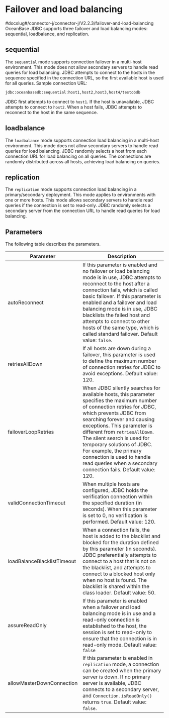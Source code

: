 Failover and load balancing 
================================================
#docslug#/connector-j/connector-j/V2.2.3/failover-and-load-balancing
OceanBase JDBC supports three failover and load balancing modes: sequential, loadbalance, and replication. 

sequential 
----------------------------

The `sequential` mode supports connection failover in a multi-host environment. This mode does not allow secondary servers to handle read queries for load balancing. JDBC attempts to connect to the hosts in the sequence specified in the connection URL, so the first available host is used for all queries.
Sample connection URL:

```unknow
jdbc:oceanbasedb:sequential:host1,host2,host3,host4/testobdb
```



JDBC first attempts to connect to `host1`. If the host is unavailable, JDBC attempts to connect to `host2`. When a host fails, JDBC attempts to reconnect to the host in the same sequence. 

loadbalance 
-----------------------------

The `loadbalance` mode supports connection load balancing in a multi-host environment. This mode does not allow secondary servers to handle read queries for load balancing. JDBC randomly selects a host from each connection URL for load balancing on all queries. The connections are randomly distributed across all hosts, achieving load balancing on queries. 

replication 
-----------------------------

The `replication` mode supports connection load balancing in a primary/secondary deployment. This mode applies to environments with one or more hosts. This mode allows secondary servers to handle read queries if the connection is set to read-only. JDBC randomly selects a secondary server from the connection URL to handle read queries for load balancing. 

Parameters 
----------------------------

The following table describes the parameters. 


|        **Parameter**        |                                                                                                                                                                                                                     **Description**                                                                                                                                                                                                                      |
|-----------------------------|----------------------------------------------------------------------------------------------------------------------------------------------------------------------------------------------------------------------------------------------------------------------------------------------------------------------------------------------------------------------------------------------------------------------------------------------------------|
| autoReconnect               | If this parameter is enabled and no failover or load balancing mode is in use, JDBC attempts to reconnect to the host after a connection fails, which is called basic failover.  If this parameter is enabled and a failover and load balancing mode is in use, JDBC blacklists the failed host and attempts to connect to other hosts of the same type, which is called standard failover.  Default value: `false`.     |
| retriesAllDown              | If all hosts are down during a failover, this parameter is used to define the maximum number of connection retries for JDBC to avoid exceptions.  Default value: 120.                                                                                                                                                                                                                                                                    |
| failoverLoopRetries         | When JDBC silently searches for available hosts, this parameter specifies the maximum number of connection retries for JDBC, which prevents JDBC from searching forever and causing exceptions. This parameter is different from `retriesAllDown`. The silent search is used for temporary solutions of JDBC. For example, the primary connection is used to handle read queries when a secondary connection fails.  Default value: 120. |
| validConnectionTimeout      | When multiple hosts are configured, JDBC holds the verification connection within the specified duration (in seconds). When this parameter is set to 0, no verification is performed.  Default value: 120.                                                                                                                                                                                                                               |
| loadBalanceBlacklistTimeout | When a connection fails, the host is added to the blacklist and blocked for the duration defined by this parameter (in seconds). JDBC preferentially attempts to connect to a host that is not on the blacklist, and attempts to connect to a blocked host only when no host is found.  The blacklist is shared within the class loader.  Default value: 50.                                                             |
| assureReadOnly              | If this parameter is enabled when a failover and load balancing mode is in use and a read-only connection is established to the host, the session is set to read-only to ensure that the connection is in read-only mode.  Default value: `false`                                                                                                                                                                                        |
| allowMasterDownConnection   | If this parameter is enabled in `replication` mode, a connection can be created when the primary server is down. If no primary server is available, JDBC connects to a secondary server, and `Connection.isReadOnly()` returns `true`.  Default value: `false`.                                                                                                                                                                          |


